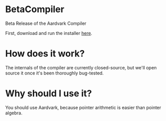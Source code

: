 # BetaCompiler
Beta Release of the Aardvark Compiler

First, download and run the installer [here](https://www.youtube.com/watch?v=dQw4w9WgXcQ).

# How does it work?
The internals of the compiler are currently closed-source, but we'll open source it once it's been thoroughly bug-tested.

# Why should I use it?
You should use Aardvark, because pointer arithmetic is easier than pointer algebra.
